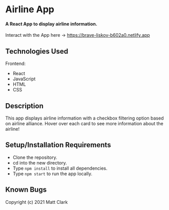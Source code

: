 # Airline App

#### A React App to display airline information.

Interact with the App here -> https://brave-liskov-b602a0.netlify.app

## Technologies Used

Frontend:
* React
* JavaScript
* HTML
* CSS

## Description

This app displays airline information with a checkbox filtering option based on airline alliance.  Hover over each card to see more information about the airline!

## Setup/Installation Requirements
* Clone the repository.
* cd into the new directory.
* Type `npm install` to install all dependencies.
* Type `npm start` to run the app locally.

## Known Bugs

Copyright (c) 2021 Matt Clark